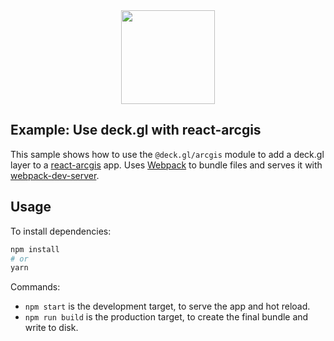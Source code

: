 <div align="center">
   <img width="150" heigth="150" src="https://webpack.js.org/assets/icon-square-big.svg" />
</div>

## Example: Use deck.gl with react-arcgis

This sample shows how to use the `@deck.gl/arcgis` module to add a deck.gl layer to a [react-arcgis](https://github.com/Esri/react-arcgis) app.
Uses [Webpack](https://github.com/webpack/webpack) to bundle files and serves it with [webpack-dev-server](https://webpack.js.org/guides/development/#webpack-dev-server).

## Usage

To install dependencies:

```bash
npm install
# or
yarn
```

Commands:
* `npm start` is the development target, to serve the app and hot reload.
* `npm run build` is the production target, to create the final bundle and write to disk.
